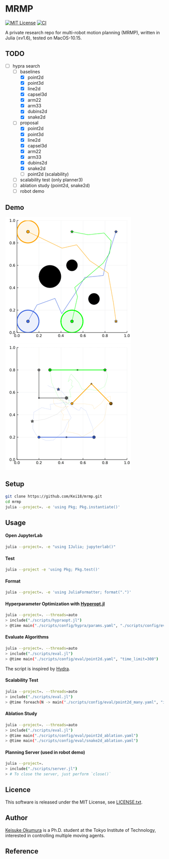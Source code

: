 MRMP
===
[![MIT License](http://img.shields.io/badge/license-MIT-blue.svg?style=flat)](LICENCE.txt)
[![CI](https://github.com/Kei18/mrmp/actions/workflows/ci.yaml/badge.svg?branch=dev)](https://github.com/Kei18/mrmp/actions/workflows/ci.yaml)

A private research repo for multi-robot motion planning (MRMP), written in Julia (≥v1.6), tested on MacOS-10.15.

## TODO
- [ ] hypra search
  - [ ] baselines
    - [x] point2d
    - [x] point3d
    - [x] line2d
    - [x] capsel3d
    - [x] arm22
    - [x] arm33
    - [x] dubins2d
    - [x] snake2d
  - [ ] proposal
    - [x] point2d
    - [x] point3d
    - [x] line2d
    - [x] capsel3d
    - [x] arm22
    - [x] arm33
    - [x] dubins2d
    - [x] snake2d
    - [ ] point2d (scalability)
  - [ ] scalability test (only planner3)
  - [ ] ablation study (point2d, snake2d)
  - [ ] robot demo

## Demo

![](./assets/point-robot.gif)
![](./assets/arm.gif)

## Setup

```sh
git clone https://github.com/Kei18/mrmp.git
cd mrmp
julia --project=. -e 'using Pkg; Pkg.instantiate()'
```

## Usage

#### Open JupyterLab

```sh
julia --project=. -e "using IJulia; jupyterlab()"
```

#### Test
```sh
julia --project -e 'using Pkg; Pkg.test()'
```

#### Format
```sh
julia --project=. -e 'using JuliaFormatter; format(".")'
```

#### Hyperparameter Optimization with [Hyperopt.jl](https://github.com/baggepinnen/Hyperopt.jl)
```sh
julia --project=. --threads=auto
> include("./scripts/hypraopt.jl")
> @time main("./scripts/config/hypra/params.yaml", "./scripts/config/eval/point2d.yaml")
```

#### Evaluate Algorithms

```sh
julia --project=. --threads=auto
> include("./scripts/eval.jl")
> @time main("./scripts/config/eval/point2d.yaml", "time_limit=300")
```

The script is inspired by [Hydra](https://hydra.cc/).

#### Scalability Test
```sh
julia --project=. --threads=auto
> include("./scripts/eval.jl")
> @time foreach(N -> main("./scripts/config/eval/point2d_many.yaml", "instance.N=$N"), 10:10:50)
```

#### Ablation Study
```sh
julia --project=. --threads=auto
> include("./scripts/eval.jl")
> @time main("./scripts/config/eval/point2d_ablation.yaml")
> @time main("./scripts/config/eval/snake2d_ablation.yaml")
```

#### Planning Server (used in robot demo)
```sh
julia --project=.
> include("./scripts/server.jl")
> # To close the server, just perform `close()`
```

## Licence
This software is released under the MIT License, see [LICENSE.txt](LICENCE.txt).

## Author
[Keisuke Okumura](https://kei18.github.io) is a Ph.D. student at the Tokyo Institute of Technology, interested in controlling multiple moving agents.

## Reference

